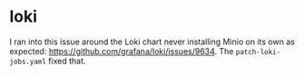 # loki

I ran into this issue around the Loki chart never installing Minio on its own as expected: https://github.com/grafana/loki/issues/9634.  The `patch-loki-jobs.yaml` fixed that.